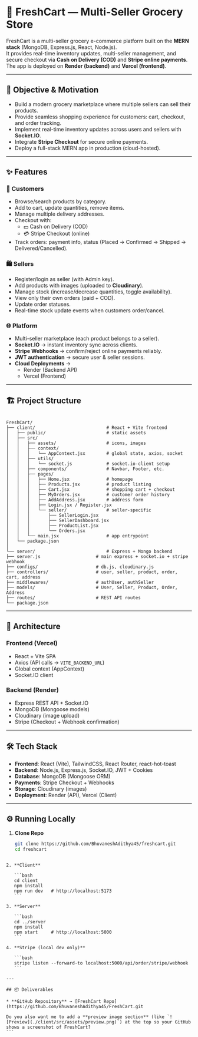 # 🛒 FreshCart — Multi-Seller Grocery Store

FreshCart is a multi-seller grocery e-commerce platform built on the **MERN stack** (MongoDB, Express.js, React, Node.js).  
It provides real-time inventory updates, multi-seller management, and secure checkout via **Cash on Delivery (COD)** and **Stripe online payments**.  
The app is deployed on **Render (backend)** and **Vercel (frontend)**.

---

## 🎯 Objective & Motivation

- Build a modern grocery marketplace where multiple sellers can sell their products.  
- Provide seamless shopping experience for customers: cart, checkout, and order tracking.  
- Implement real-time inventory updates across users and sellers with **Socket.IO**.  
- Integrate **Stripe Checkout** for secure online payments.  
- Deploy a full-stack MERN app in production (cloud-hosted).  

---

## ✨ Features

### 👤 Customers
- Browse/search products by category.  
- Add to cart, update quantities, remove items.  
- Manage multiple delivery addresses.  
- Checkout with:  
  - 💵 Cash on Delivery (COD)  
  - 💳 Stripe Checkout (online)  
- Track orders: payment info, status (Placed → Confirmed → Shipped → Delivered/Cancelled).  

### 🛍️ Sellers
- Register/login as seller (with Admin key).  
- Add products with images (uploaded to **Cloudinary**).  
- Manage stock (increase/decrease quantities, toggle availability).  
- View only their own orders (paid + COD).  
- Update order statuses.  
- Real-time stock update events when customers order/cancel.  

### 🌐 Platform
- Multi-seller marketplace (each product belongs to a seller).  
- **Socket.IO** → instant inventory sync across clients.  
- **Stripe Webhooks** → confirm/reject online payments reliably.  
- **JWT authentication** → secure user & seller sessions.  
- **Cloud Deployments** →  
  - Render (Backend API)  
  - Vercel (Frontend)  

---

## 🏗️ Project Structure

```

FreshCart/
├── client/                           # React + Vite frontend
│   ├── public/                       # static assets
│   ├── src/
│   │   ├── assets/                   # icons, images
│   │   ├── context/
│   │   │   └── AppContext.jsx        # global state, axios, socket
│   │   ├── utils/
│   │   │   └── socket.js             # socket.io-client setup
│   │   ├── components/               # Navbar, Footer, etc.
│   │   ├── pages/
│   │   │   ├── Home.jsx              # homepage
│   │   │   ├── Products.jsx          # product listing
│   │   │   ├── Cart.jsx              # shopping cart + checkout
│   │   │   ├── MyOrders.jsx          # customer order history
│   │   │   ├── AddAddress.jsx        # address form
│   │   │   ├── Login.jsx / Register.jsx
│   │   │   └── seller/               # seller-specific
│   │   │       ├── SellerLogin.jsx
│   │   │       ├── SellerDashboard.jsx
│   │   │       ├── ProductList.jsx
│   │   │       └── Orders.jsx
│   │   └── main.jsx                  # app entrypoint
│   └── package.json
│
└── server/                           # Express + Mongo backend
├── server.js                     # main express + socket.io + stripe webhook
├── configs/                      # db.js, cloudinary.js
├── controllers/                  # user, seller, product, order, cart, address
├── middlewares/                  # authUser, authSeller
├── models/                       # User, Seller, Product, Order, Address
├── routes/                       # REST API routes
└── package.json

````

---

## 🧩 Architecture

### Frontend (Vercel)
- React + Vite SPA  
- Axios (API calls → `VITE_BACKEND_URL`)  
- Global context (AppContext)  
- Socket.IO client  

### Backend (Render)
- Express REST API + Socket.IO  
- MongoDB (Mongoose models)  
- Cloudinary (image upload)  
- Stripe (Checkout + Webhook confirmation)  

---

## 🛠️ Tech Stack

- **Frontend**: React (Vite), TailwindCSS, React Router, react-hot-toast  
- **Backend**: Node.js, Express.js, Socket.IO, JWT + Cookies  
- **Database**: MongoDB (Mongoose ORM)  
- **Payments**: Stripe Checkout + Webhooks  
- **Storage**: Cloudinary (images)  
- **Deployment**: Render (API), Vercel (Client)  

---

## ⚙️ Running Locally

1. **Clone Repo**
   ```bash
   git clone https://github.com/BhuvaneshAdithya45/freshcart.git
   cd freshcart
````

2. **Client**

   ```bash
   cd client
   npm install
   npm run dev   # http://localhost:5173
   ```

3. **Server**

   ```bash
   cd ../server
   npm install
   npm start     # http://localhost:5000
   ```

4. **Stripe (local dev only)**

   ```bash
   stripe listen --forward-to localhost:5000/api/order/stripe/webhook
   ```

---

## 📦 Deliverables

* **GitHub Repository** → [FreshCart Repo](https://github.com/BhuvaneshAdithya45/FreshCart.git

Do you also want me to add a **preview image section** (like `![Preview](./client/src/assets/preview.png)`) at the top so your GitHub shows a screenshot of FreshCart?
```
